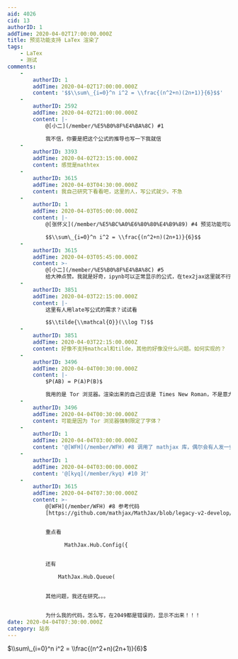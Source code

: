 ```yaml
---
aid: 4026
cid: 13
authorID: 1
addTime: 2020-04-02T17:00:00.000Z
title: 预览功能支持 LaTex 渲染了
tags:
    - LaTex
    - 测试
comments:
    -
        authorID: 1
        addTime: 2020-04-02T17:00:00.000Z
        content: '$$\\sum\_{i=0}^n i^2 = \\frac{(n^2+n)(2n+1)}{6}$$'
    -
        authorID: 2592
        addTime: 2020-04-02T21:00:00.000Z
        content: |-
            @[小二](/member/%E5%B0%8F%E4%BA%8C) #1

            我不信，你要是把这个公式的推导也写一下我就信
    -
        authorID: 3393
        addTime: 2020-04-02T23:15:00.000Z
        content: 感觉是mathtex
    -
        authorID: 3615
        addTime: 2020-04-03T04:30:00.000Z
        content: 我自己研究下看看吧，这里的人，写公式就少。不急
    -
        authorID: 1
        addTime: 2020-04-03T05:00:00.000Z
        content: |-
            @[张怀义](/member/%E5%BC%A0%E6%80%80%E4%B9%89) #4 预览功能可以看公式了

            $$\\sum\_{i=0}^n i^2 = \\frac{(n^2+n)(2n+1)}{6}$$
    -
        authorID: 3615
        addTime: 2020-04-03T05:45:00.000Z
        content: >-
            @[小二](/member/%E5%B0%8F%E4%BA%8C) #5
            给大神点赞。我就是好奇，ipynb可以正常显示的公式，在tex2jax这里就不行，所以我想把math库换成ipynb那个
    -
        authorID: 3851
        addTime: 2020-04-03T22:15:00.000Z
        content: |-
            这里有人用late写公式的需求？试试看

            $$\\tilde{\\mathcal{O}}(\\log T)$$
    -
        authorID: 3851
        addTime: 2020-04-03T22:15:00.000Z
        content: 好像不支持mathcal和tilde，其他的好像没什么问题。如何实现的？
    -
        authorID: 3496
        addTime: 2020-04-04T00:30:00.000Z
        content: |-
            $P(AB) = P(A)P(B)$

            我用的是 Tor 浏览器。渲染出来的自己应该是 Times New Roman，不是意大利体（斜体）的。感觉有点怪怪的。
    -
        authorID: 3496
        addTime: 2020-04-04T00:30:00.000Z
        content: 可能是因为 Tor 浏览器强制限定了字体？
    -
        authorID: 1
        addTime: 2020-04-04T03:00:00.000Z
        content: '@[WFH](/member/WFH) #8 调用了 mathjax 库，偶尔会有人发一些统计和算法内容。'
    -
        authorID: 1
        addTime: 2020-04-04T03:00:00.000Z
        content: '@[kyq](/member/kyq) #10 对'
    -
        authorID: 3615
        addTime: 2020-04-04T07:30:00.000Z
        content: >-
            @[WFH](/member/WFH) #8 参考代码
            [https://github.com/mathjax/MathJax/blob/legacy-v2-develop/test/sample-dynamic-2.html](https://github.com/mathjax/MathJax/blob/legacy-v2-develop/test/sample-dynamic-2.html)


            重点看

                  MathJax.Hub.Config({
                

            还有

                MathJax.Hub.Queue(
                

            其他问题，我还在研究。。。


            为什么我的代码，怎么写，在2049都是错误的，显示不出来！！！
date: 2020-04-04T07:30:00.000Z
category: 站务
---
```


$\\sum\_{i=0}^n i^2 = \\frac{(n^2+n)(2n+1)}{6}$
